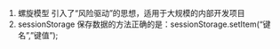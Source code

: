1. 螺旋模型 引入了“风险驱动”的思想，适用于大规模的内部开发项目
2. sessionStorage 保存数据的方法正确的是：sessionStorage.setItem(“键名”,”键值”);
